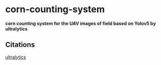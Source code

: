 # corn-counting-system
**corn counting system for the UAV images of field based on Yolov5 by ultralytics**


## Citations
[ultralytics](https://github.com/ultralytics/ultralytics)